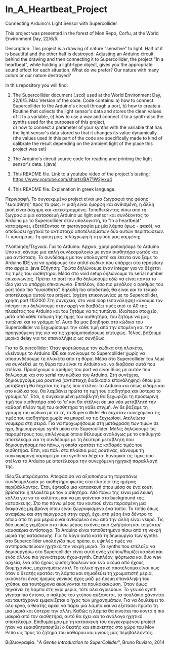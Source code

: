 # In_A_Heartbeat_Project
Connecting Arduino's Light Sensor with Supercollider

This project was presented in the forest of Mon Repo, Corfu, at the World Environment Day, 22/6/5. 

Description:
This project is a drawing of nature "sensitive" to light. Half of it is beautiful and the other half is destroyed. Adjusting an Arduino circuit behind the drawing and then connecting it to Supercollider, the project "In a heartbeat", while holding a light-type object, gives you the appropriate sound effect for each situation. What do we prefer? Our nature with many colors or our nature destroyed?

In this repository you will find: 

1. The Supercollider document (.scd) used at the World Environment Day, 22/6/5. Mac Version of the code. Code contains: 
  a) how to connect Supercollider to the Arduino's circuit through a port, 
  b) how to create a Routine that collects the light sensor's data and stores the clean values of it to a variable, 
  c) how to use a wav and connect it to a synth-also the synths used for the purposes of this project,  
  d) how to connect a parameter of your synths with the variable that has the light sensor's data stored so that it changes its value dynamically. 
  (the values used in this part of the code are specifically made to kind of calibrate the result depending on the ambient light of the place this project was set) 
  
2. The Arduino's circuit source code for reading and printing the light sensor's data. (.java)

3. This README file. Link to a youtube video of the project's testing: https://www.youtube.com/shorts/BA71W2jvxu4

4. This README file. Explanation in greek language. 

Περιγραφή. 
Το συγκεκριμένο project είναι μια ζωγραφιά της φύσης "ευαίσθητη" προς το φως. Η μισή είναι όμορφη και ανθισμένη, η άλλη μισή είναι άσχημη και κατεστραμμένη. Τοποθετώντας πίσω από τη ζωγραφιά μια κατασκευή Arduino με light sensor και συνδέοντας το Arduino με το Supercollider στον υπολογιστή, το "In a heartbeat" καταφέρνει, εξετάζοντας τη
φωτογραφία με μία λάμπα (φως - φακό), να αποδώσει ηχητικά το αντίστοιχο αποτέλεσματων δύο αυτών περιπτώσεων. Τι προτιμάμε;
Τη φύση μας πολύχρωμη ή τη φύση μας καμμένη;

Υλοποίηση/Τεχνικά.
Για το Arduino: Αρχικά, χρησιμοποιήσαμε το Arduino Uno και κάναμε μια απλή συνδεσμολογία με έναν αισθητήρα φωτός και μια αντίσταση. Το συνδέσαμε με τον υπολογιστή και έπειτα ανοίξαμε το Arduino IDE για να γράψουμε τον απλό κώδικα που υπάρχει στο repository στο αρχείο .java
Εξήγηση:
Πρώτα δηλώνουμε έναν integer για να δέχεται τις τιμές του αισθητήρα. Μέσα στο void setup δηλώνουμε το serial number επικοινωνίας. Πρέπει το port που θα δηλώσουμε εδώ να είναι πάντα το ίδιο για να υπάρχει επικοινωνία. Επιπλέον, όσο πιο μεγάλος ο αριθμός του port τόσο πιο “ευαίσθητο”, δηλαδή πιο αποδοτικό, θα είναι και το τελικό αποτέλεσμα αυτού του project. (σχέση επικοινωνίας με το Supercollider, χρήση port 115200) Στη συνέχεια, στο void loop (επανάληψη) κάνουμε τον integer που δηλώνουμε στην αρχή να διαβάζει τιμές από το Α0 της πλακέτας του Arduino και του ζητάμε να τις τυπώνει. Ιδιαίτερο στοιχείο, μετά από κάθε τύπωση της τιμής του αισθητήρα, του ζητάμε να μας τυπώνει και το γράμμα ‘α’. Αυτό θα μας βοηθήσει στο κώδικα του Supercollider να ξεχωρίσουμε την κάθε τιμή από την επομένη και την προηγούμενη της για να τις χρησιμοποιήσουμε επιτυχώς. Τέλος, βάζουμε μερικό delay για τις επαναλήψεις ως συνήθως.

Για το Supercollider:
Όταν φορτώσουμε τον κώδικα στη πλακέτα, κλείνουμε το Arduino IDE και ανοίγουμε το Supercollider χωρίς να αποσυνδέσουμε τη πλακέτα από τη θύρα. Μέσα στο Supercollider του λέμε να συνδεθεί με τη θύρα που είναι το Arduino και να διαβάσει αυτά που στέλνει. Προσέχουμε ο αριθμός του port να είναι ίδιος με αυτόν που δηλώσαμε και στο serial του κώδικα του Arduino. Στη συνέχεια, δημιουργούμε μια ρουτίνα (αντίστοιχη διαδικασία επανάληψης) όπου μια μεταβλητή θα δέχεται τις τιμές που στέλνει το Arduino και όπως είδαμε και στο κώδικα του, θα λαμβάνει πρώτα τη τιμή του αισθητήρα και ύστερα το γράμμα ‘α’. Έτσι, η συγκεκριμένη μεταβλητή θα ξεχωρίζει τη προσωρινή τιμή του αισθητήρα από το ‘α’ και θα στέλνει σε μια νέα μεταβλητή την καθαρή πλέον τιμή του αισθητήρα τη κάθε στιγμή. Αν δε βάζαμε τη γραμμή του κώδικα με το ‘α’, το Supercollider θα δεχόταν συνεχόμενα τις τιμές του αισθητήρα χωρίς να μπορεί να τις ξεχωρίσει. Ατελείωτα νούμερα στη σειρά. Για να προχωρήσουμε στη μετάφραση των τιμών σε ήχο, δημιουργούμε synth μέσα στο Supercollider. Μόλις δηλώσουμε τις παραμέτρους του, επιλέγουμε όποια θέλουμε αναλόγως με το επιθυμητό αποτέλεσμα και τη συνδέουμε με τη δεύτερη μεταβλητή που δημιουργήσαμε πιο πάνω, η οποία κρατάει τις καθαρές τιμές του αισθητήρα. Έτσι, και πάλι στα πλαίσια μιας ρουτίνας, κάνουμε τη συγκεκριμένη παράμετρο του synth να δέχεται δυναμικά τις τιμές που στέλνει το Arduino με αποτέλεσμα την συνεχόμενη ηχητική παραλλαγή της.

Ιδέα/Συμπεράσματα.
Αποφάσισα να αξιοποιήσω τη παραπάνω συνδεσμολογία με αισθητήρα φωτός στα πλαίσια της ημέρας περιβάλλοντος. Έτσι, έφτιαξα μια κατασκευή όπου μέσα σε ένα κουτί βρίσκεται η πλακέτα με τον αισθητήρα. Από πάνω της είναι μια λευκή κόλλα για να το καλύπτει και να μη φαίνεται στο background της κατασκευής. Στο πιο πάνω μέρος του κουτιού είναι περασμένη μια διαφανής μεμβράνη όπου είναι ζωγραφισμένο ένα τοπίο. Το τοπίο όπως αναφέρω και στη περιγραφή στην αρχή, έχει στη μέση ένα δέντρο το οποίο από τη μια μεριά είναι ανθισμένο ενώ από την άλλη είναι νεκρό. Τις δύο μεριές γεμίζουν στο πίσω μέρος εικόνες από ζωή/φύση και τσιμέντο/καυσαέρια αντίστοιχα. Το Arduino είναι τοποθετημένο πίσω από τη νεκρή μεριά της κατασκευής. Για το λόγο αυτό κατά τη δημιουργία των synths στο Supercollider υπολόγιζα πως πρέπει οι υψηλές τιμές να αντιπροσωπεύουν ηχητικά την νεκρή μεριά. Τα synths που επέλεξα να δημιουργήσω στο Supercollider είναι αυτά ενός χτύπου/θυμίζει καρδιά και ενός άλλου πιο γενικότερου ήχου-synth. Επιπλέον, φόρτωσα και δυο wav αρχεία, ένα από ήχους φύσης/πουλιών και ένα ακόμα από ήχους βιομηχανίας, μηχανημάτων κτλ Το τελικό ηχητικό αποτέλεσμα είναι πως όταν ο θεατής κρατάει τη λάμπα και σημαδεύει τη χρωματιστή μεριά, ακούγεται ένας ήρεμος γενικός ήχος μαζί με ήρεμη επανάληψη του χτύπου και ταυτόχρονα ακούγονται τα πουλάκια/φύση. Όταν όμως πηγαίνει τη λάμπα στη γκρι μεριά, τότε όλα αγριεύουν. Το γενικό synth γίνεται πιο έντονο, ο παλμός του χτύπου αυξάνεται, τα πουλάκια χάνονται και ταυτόχρονα εμφανίζεται ο ήχος των μηχανημάτων. Για να δουλέψει το όλο έργο, ο θεατής αρκεί να πάρει μια λάμπα και να εξετάσει πρώτα τη μια μεριά και ύστερα την άλλη. Καθώς η λάμπα θα κινείται πιο κοντά ή πιο μακριά από τον αισθητήρα, αυτό θα έχει και το ανάλογο ηχητικό αποτέλεσμα. Επιθυμία μου με τη κατασκευή του συγκεκριμένου project ήταν να ευαισθητοποιηθεί ο θεατής και επισκέπτης στο χώρο του Μον Ρεπο ως προς το ζήτημα του καθαρού και υγιούς μας περιβάλλοντος.

Βιβλιογραφία.
"_A Gentle Introduction to SuperCollider_", Bruno Ruviaro, 2014
